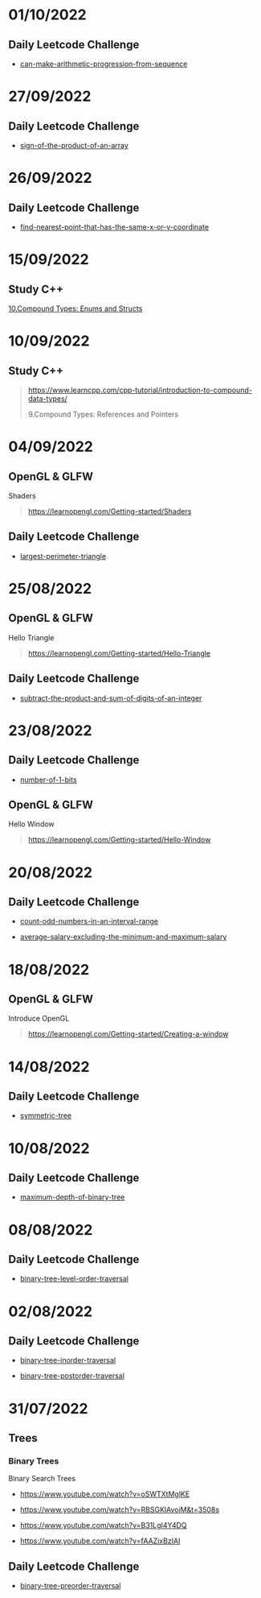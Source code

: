 # 01/10/2022  
## Daily Leetcode Challenge
  - [can-make-arithmetic-progression-from-sequence](https://leetcode.com/problems/can-make-arithmetic-progression-from-sequence)
 
# 27/09/2022  
## Daily Leetcode Challenge
  - [sign-of-the-product-of-an-array](https://leetcode.com/problems/sign-of-the-product-of-an-array/?envType=study-plan&id=programming-skills-i)

# 26/09/2022  
## Daily Leetcode Challenge
- [find-nearest-point-that-has-the-same-x-or-y-coordinate](https://leetcode.com/problems/find-nearest-point-that-has-the-same-x-or-y-coordinate/?envType=study-plan&id=programming-skills-i)

# 15/09/2022 
## Study C++
[10.Compound Types: Enums and Structs]()

# 10/09/2022 
## Study C++
  >https://www.learncpp.com/cpp-tutorial/introduction-to-compound-data-types/
  >
  >9.Compound Types: References and Pointers

# 04/09/2022
## OpenGL & GLFW
  Shaders
  >https://learnopengl.com/Getting-started/Shaders
  
## Daily Leetcode Challenge
  - [largest-perimeter-triangle](https://leetcode.com/problems/largest-perimeter-triangle)
  
# 25/08/2022
## OpenGL & GLFW
  Hello Triangle
  >https://learnopengl.com/Getting-started/Hello-Triangle
  
## Daily Leetcode Challenge
  - [subtract-the-product-and-sum-of-digits-of-an-integer](https://leetcode.com/problems/subtract-the-product-and-sum-of-digits-of-an-integer)

# 23/08/2022
## Daily Leetcode Challenge
  - [number-of-1-bits](https://leetcode.com/problems/number-of-1-bits)

## OpenGL & GLFW
   Hello Window
   >https://learnopengl.com/Getting-started/Hello-Window 

# 20/08/2022
## Daily Leetcode Challenge
  - [count-odd-numbers-in-an-interval-range](https://leetcode.com/problems/count-odd-numbers-in-an-interval-range/)
  
  - [average-salary-excluding-the-minimum-and-maximum-salary](https://leetcode.com/problems/average-salary-excluding-the-minimum-and-maximum-salary/)

# 18/08/2022
## OpenGL & GLFW
   Introduce OpenGL
   >https://learnopengl.com/Getting-started/Creating-a-window

# 14/08/2022
## Daily Leetcode Challenge
   - [symmetric-tree](https://leetcode.com/problems/symmetric-tree/)

# 10/08/2022
## Daily Leetcode Challenge
   - [maximum-depth-of-binary-tree](https://leetcode.com/problems/maximum-depth-of-binary-tree/)

# 08/08/2022
## Daily Leetcode Challenge
   - [binary-tree-level-order-traversal](https://leetcode.com/problems/binary-tree-level-order-traversal/)

# 02/08/2022
## Daily Leetcode Challenge
   - [binary-tree-inorder-traversal](https://leetcode.com/problems/binary-tree-inorder-traversal)
   
   - [binary-tree-postorder-traversal](https://leetcode.com/problems/binary-tree-postorder-traversal)

# 31/07/2022
## Trees 
### Binary Trees

Binary Search Trees

- https://www.youtube.com/watch?v=oSWTXtMglKE
          
- https://www.youtube.com/watch?v=RBSGKlAvoiM&t=3508s
          
- https://www.youtube.com/watch?v=B31LgI4Y4DQ
          
- https://www.youtube.com/watch?v=fAAZixBzIAI
  
## Daily Leetcode Challenge
  - [binary-tree-preorder-traversal](https://leetcode.com/problems/binary-tree-preorder-traversal)
